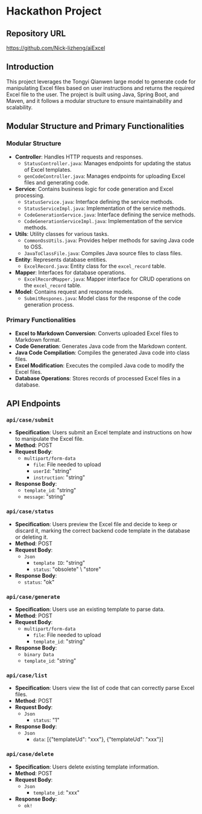 # Hackathon Project

## Repository URL
https://github.com/Nick-lizheng/aiExcel

## Introduction
This project leverages the Tongyi Qianwen large model to generate code for manipulating Excel files based on user instructions and returns the required Excel file to the user. The project is built using Java, Spring Boot, and Maven, and it follows a modular structure to ensure maintainability and scalability.

## Modular Structure and Primary Functionalities

### Modular Structure
- **Controller**: Handles HTTP requests and responses.
  - `StatusController.java`: Manages endpoints for updating the status of Excel templates.
  - `genCodeController.java`: Manages endpoints for uploading Excel files and generating code.
- **Service**: Contains business logic for code generation and Excel processing.
  - `StatusService.java`: Interface defining the service methods.
  - `StatusServiceImpl.java`: Implementation of the service methods.
  - `CodeGenerationService.java`: Interface defining the service methods.
  - `CodeGenerationServiceImpl.java`: Implementation of the service methods.
- **Utils**: Utility classes for various tasks.
  - `CommonOssUtils.java`: Provides helper methods for saving Java code to OSS.
  - `JavaToClassFile.java`: Compiles Java source files to class files.
- **Entity**: Represents database entities.
  - `ExcelRecord.java`: Entity class for the `excel_record` table.
- **Mapper**: Interfaces for database operations.
  - `ExcelRecordMapper.java`: Mapper interface for CRUD operations on the `excel_record` table.
- **Model**: Contains request and response models.
  - `SubmitRespones.java`: Model class for the response of the code generation process.

### Primary Functionalities
- **Excel to Markdown Conversion**: Converts uploaded Excel files to Markdown format.
- **Code Generation**: Generates Java code from the Markdown content.
- **Java Code Compilation**: Compiles the generated Java code into class files.
- **Excel Modification**: Executes the compiled Java code to modify the Excel files.
- **Database Operations**: Stores records of processed Excel files in a database.

## API Endpoints

### `api/case/submit`
- **Specification**: Users submit an Excel template and instructions on how to manipulate the Excel file.
- **Method**: POST
- **Request Body**:
  - `multipart/form-data`
    - `file`: File needed to upload
    - `userId`: "string"
    - `instruction`: "string"
- **Response Body**:
  - `template_id`: "string"
  - `message`: "string"

### `api/case/status`
- **Specification**: Users preview the Excel file and decide to keep or discard it, marking the correct backend code template in the database or deleting it.
- **Method**: POST
- **Request Body**:
  - `Json`
    - `template ID`: "string"
    - `status`: "obsolete" \ "store"
- **Response Body**:
  - `status`: "ok"

### `api/case/generate`
- **Specification**: Users use an existing template to parse data.
- **Method**: POST
- **Request Body**:
  - `multipart/form-data`
    - `file`: File needed to upload
    - `template_id`: "string"
- **Response Body**:
  - `binary Data`
  - `template_id`: "string"

### `api/case/list`
- **Specification**: Users view the list of code that can correctly parse Excel files.
- **Method**: POST
- **Request Body**:
  - `Json`
    - `status`: "1"
- **Response Body**:
  - `Json`
    - `data`: [{"templateUd": "xxx"}, {"templateUd": "xxx"}]

### `api/case/delete`
- **Specification**: Users delete existing template information.
- **Method**: POST
- **Request Body**:
  - `Json`
    - `template_id`: "xxx"
- **Response Body**:
  - `ok!`